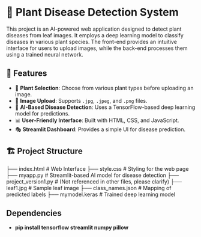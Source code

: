 # 🌿 Plant Disease Detection System

This project is an AI-powered web application designed to detect plant diseases from leaf images. It employs a deep learning model to classify diseases in various plant species. The front-end provides an intuitive interface for users to upload images, while the back-end processes them using a trained neural network.

## 🚀 Features

- 🌱 **Plant Selection**: Choose from various plant types before uploading an image.
- 📸 **Image Upload**: Supports `.jpg`, `.jpeg`, and `.png` files.
- 🧠 **AI-Based Disease Detection**: Uses a TensorFlow-based deep learning model for predictions.
- 📊 **User-Friendly Interface**: Built with HTML, CSS, and JavaScript.
- 🎭 **Streamlit Dashboard**: Provides a simple UI for disease prediction.

## 🏗️ Project Structure

├── index.html # Web Interface
├── style.css # Styling for the web page 
├── myapp.py # Streamlit-based AI model for disease detection 
├── project_version1.py # (Not referenced in other files, please clarify) 
├── leaf1.jpg # Sample leaf image 
├── class_names.json # Mapping of predicted labels 
├── mymodel.keras # Trained deep learning model

## Dependencies
- **pip install tensorflow streamlit numpy pillow**
